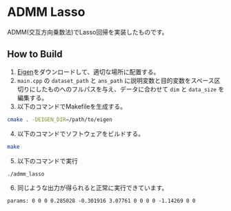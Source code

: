 # ADMM Lasso

ADMM(交互方向乗数法)でLasso回帰を実装したものです。

## How to Build

1. [Eigen](https://github.com/eigenteam/eigen-git-mirror)をダウンロードして、適切な場所に配置する。
2. `main.cpp` の `dataset_path` と `ans_path` に説明変数と目的変数をスペース区切りにしたものへのフルパスを与え、データに合わせて `dim` と `data_size` を編集する。
3. 以下のコマンドでMakefileを生成する。

```bash
cmake . -DEIGEN_DIR=/path/to/eigen
```
4. 以下のコマンドでソフトウェアをビルドする。

```bash
make
```

5. 以下のコマンドで実行

```bash
./admm_lasso
```

6. 同じような出力が得られると正常に実行できています。 

```
params: 0 0 0 0.285028 -0.301916 3.07761 0 0 0 0 -1.14269 0 0
```

